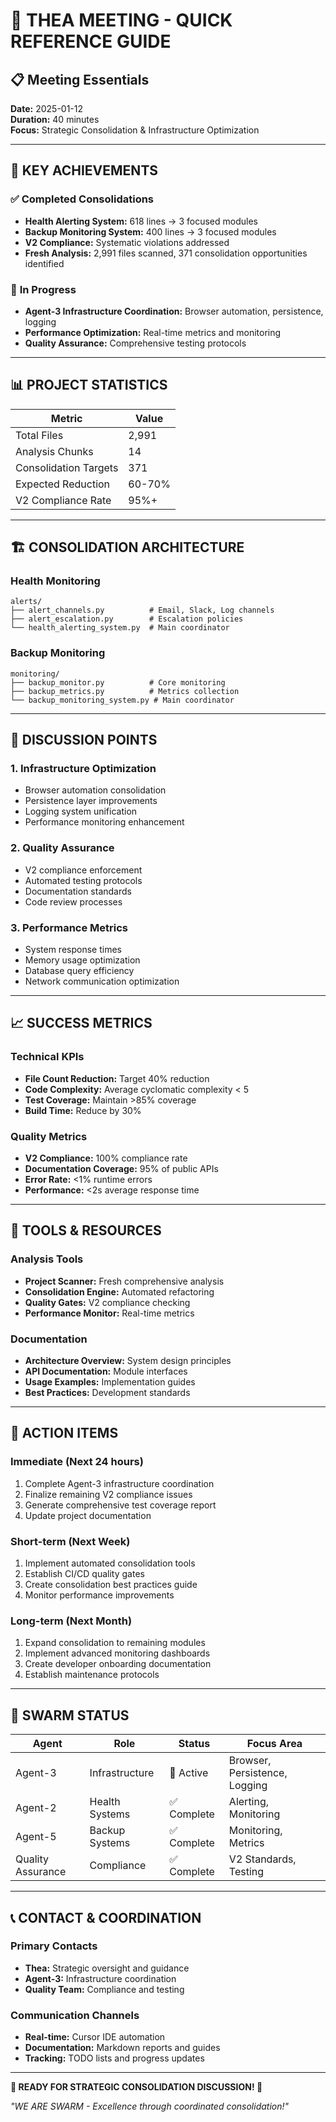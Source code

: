 # 🎯 **THEA MEETING - QUICK REFERENCE GUIDE**

## 📋 **Meeting Essentials**

**Date:** 2025-01-12  
**Duration:** 40 minutes  
**Focus:** Strategic Consolidation & Infrastructure Optimization  

---

## 🚀 **KEY ACHIEVEMENTS**

### ✅ **Completed Consolidations**
- **Health Alerting System:** 618 lines → 3 focused modules
- **Backup Monitoring System:** 400 lines → 3 focused modules  
- **V2 Compliance:** Systematic violations addressed
- **Fresh Analysis:** 2,991 files scanned, 371 consolidation opportunities identified

### 🔄 **In Progress**
- **Agent-3 Infrastructure Coordination:** Browser automation, persistence, logging
- **Performance Optimization:** Real-time metrics and monitoring
- **Quality Assurance:** Comprehensive testing protocols

---

## 📊 **PROJECT STATISTICS**

| Metric | Value |
|--------|-------|
| Total Files | 2,991 |
| Analysis Chunks | 14 |
| Consolidation Targets | 371 |
| Expected Reduction | 60-70% |
| V2 Compliance Rate | 95%+ |

---

## 🏗️ **CONSOLIDATION ARCHITECTURE**

### **Health Monitoring**
```
alerts/
├── alert_channels.py          # Email, Slack, Log channels
├── alert_escalation.py        # Escalation policies
└── health_alerting_system.py  # Main coordinator
```

### **Backup Monitoring**
```
monitoring/
├── backup_monitor.py          # Core monitoring
├── backup_metrics.py          # Metrics collection
└── backup_monitoring_system.py # Main coordinator
```

---

## 🎯 **DISCUSSION POINTS**

### **1. Infrastructure Optimization**
- Browser automation consolidation
- Persistence layer improvements
- Logging system unification
- Performance monitoring enhancement

### **2. Quality Assurance**
- V2 compliance enforcement
- Automated testing protocols
- Documentation standards
- Code review processes

### **3. Performance Metrics**
- System response times
- Memory usage optimization
- Database query efficiency
- Network communication optimization

---

## 📈 **SUCCESS METRICS**

### **Technical KPIs**
- **File Count Reduction:** Target 40% reduction
- **Code Complexity:** Average cyclomatic complexity < 5
- **Test Coverage:** Maintain >85% coverage
- **Build Time:** Reduce by 30%

### **Quality Metrics**
- **V2 Compliance:** 100% compliance rate
- **Documentation Coverage:** 95% of public APIs
- **Error Rate:** <1% runtime errors
- **Performance:** <2s average response time

---

## 🔧 **TOOLS & RESOURCES**

### **Analysis Tools**
- **Project Scanner:** Fresh comprehensive analysis
- **Consolidation Engine:** Automated refactoring
- **Quality Gates:** V2 compliance checking
- **Performance Monitor:** Real-time metrics

### **Documentation**
- **Architecture Overview:** System design principles
- **API Documentation:** Module interfaces
- **Usage Examples:** Implementation guides
- **Best Practices:** Development standards

---

## 🚀 **ACTION ITEMS**

### **Immediate (Next 24 hours)**
1. Complete Agent-3 infrastructure coordination
2. Finalize remaining V2 compliance issues
3. Generate comprehensive test coverage report
4. Update project documentation

### **Short-term (Next Week)**
1. Implement automated consolidation tools
2. Establish CI/CD quality gates
3. Create consolidation best practices guide
4. Monitor performance improvements

### **Long-term (Next Month)**
1. Expand consolidation to remaining modules
2. Implement advanced monitoring dashboards
3. Create developer onboarding documentation
4. Establish maintenance protocols

---

## 🐝 **SWARM STATUS**

| Agent | Role | Status | Focus Area |
|-------|------|--------|------------|
| Agent-3 | Infrastructure | 🔄 Active | Browser, Persistence, Logging |
| Agent-2 | Health Systems | ✅ Complete | Alerting, Monitoring |
| Agent-5 | Backup Systems | ✅ Complete | Monitoring, Metrics |
| Quality Assurance | Compliance | ✅ Complete | V2 Standards, Testing |

---

## 📞 **CONTACT & COORDINATION**

### **Primary Contacts**
- **Thea:** Strategic oversight and guidance
- **Agent-3:** Infrastructure coordination
- **Quality Team:** Compliance and testing

### **Communication Channels**
- **Real-time:** Cursor IDE automation
- **Documentation:** Markdown reports and guides
- **Tracking:** TODO lists and progress updates

---

**🎯 READY FOR STRATEGIC CONSOLIDATION DISCUSSION! 🚀**

*"WE ARE SWARM - Excellence through coordinated consolidation!"*
